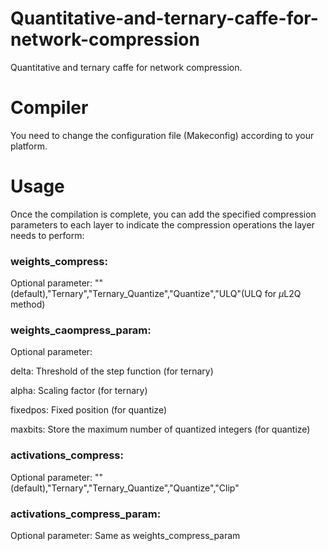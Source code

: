 # Quantitative-and-ternary-caffe-for-network-compression
Quantitative and ternary caffe for network compression.

# Compiler
You need to change the configuration file (Makeconfig) according to your platform.
# Usage
Once the compilation is complete, you can add the specified compression parameters to each layer to indicate the compression operations the layer needs to perform:

### weights_compress: 
 Optional parameter: ""(default),"Ternary","Ternary_Quantize","Quantize","ULQ"(ULQ for $\mu$L2Q method)
### weights_caompress_param: 
 Optional parameter:  
 
 delta: Threshold of the step function (for ternary)
 
 alpha: Scaling factor (for ternary)
 
 fixedpos: Fixed position (for quantize)
 
 maxbits: Store the maximum number of quantized integers (for quantize)
 
 ### activations_compress: 
Optional parameter: ""(default),"Ternary","Ternary_Quantize","Quantize","Clip"
 ### activations_compress_param:
 Optional parameter: Same as weights_compress_param

